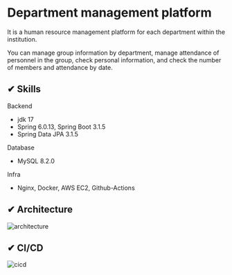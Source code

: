 # Department management platform
It is a human resource management platform for each department within the institution.

You can manage group information by department, manage attendance of personnel in the group, check personal information, and check the number of members and attendance by date.


## ✔ Skills
Backend
- jdk 17
- Spring 6.0.13, Spring Boot 3.1.5
- Spring Data JPA 3.1.5

Database
- MySQL 8.2.0

Infra
- Nginx, Docker, AWS EC2, Github-Actions

## ✔ Architecture
![architecture](https://github.com/dltmdgh579/side-project-spring/assets/68692871/e5125121-3c83-4c37-803b-ceb6d41223ab)

## ✔ CI/CD
![cicd](https://github.com/dltmdgh579/side-project-spring/assets/68692871/baa34dc7-6657-4b4f-9857-3bb2451c50a3)
